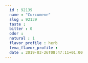 ```yaml
---
  id : 92139
  name : "Curcumene"
  slug : 92139
  taste : 
  bitter : 0
  odor : 
  natural : 1
  flavor_profile : herb
  fema_flavor_profile : 
  date : 2019-03-26T08:47:11+01:00
---
```



